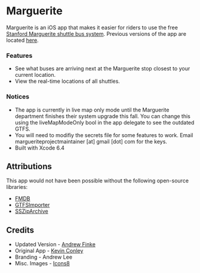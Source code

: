 # Marguerite

Marguerite is an iOS app that makes it easier for riders to use the free [Stanford Marguerite shuttle bus system](http://transportation.stanford.edu/marguerite/). Previous versions of the app are located [here](https://github.com/cardinaldevs/marguerite-ios).

### Features
* See what buses are arriving next at the Marguerite stop closest to your current location.
* View the real-time locations of all shuttles.

### Notices
* The app is currently in live map only mode until the Marguerite department finishes their system upgrade this fall. You can change this using the liveMapModeOnly bool in the app delegate to see the outdated GTFS.
* You will need to modifiy the secrets file for some features to work. Email margueriteprojectmaintainer [at] gmail [dot] com for the keys.
* Built with Xcode 6.4

## Attributions
This app would not have been possible without the following open-source libraries:
* [FMDB](https://github.com/ccgus/fmdb)
* [GTFSImporter](https://github.com/jvashishtha/GTFSImporter)
* [SSZipArchive](https://github.com/ZipArchive/ZipArchive)


## Credits
* Updated Version - [Andrew Finke](https://github.com/J3D1-WARR10R)
* Original App - [Kevin Conley](https://github.com/kevincon)
* Branding - Andrew Lee 
* Misc. Images - [Icons8](https://icons8.com)

